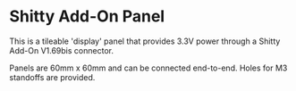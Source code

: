 # Shitty Add-On Panel


This is a tileable 'display' panel that provides 3.3V power through a Shitty Add-On V1.69bis connector.

Panels are 60mm x 60mm and can be connected end-to-end. Holes for M3 standoffs are provided.